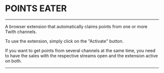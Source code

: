 # POINTS EATER

---

A browser extension that automatically claims points from one or more Twith channels.



To use the extension, simply click on the "Activate" button.



If you want to get points from several channels at the same time, you need to have the sales with the respective streams open and the extension active on both.

---

<img src="file:///C:/Users/crttn/AppData/Roaming/marktext/images/2024-09-17-18-24-09-image.png" title="" alt="" data-align="center">
